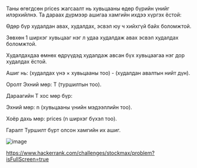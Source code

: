 Таны өгөгдсөн prices жагсаалт нь хувьцааны өдөр бүрийн үнийг илэрхийлнэ. Та дараах дүрмээр ашигаа хамгийн ихдээ хүргэх ёстой:

Өдөр бүр худалдан авах, худалдах, эсвэл юу ч хийхгүй байх боломжтой.

Зөвхөн 1 ширхэг хувьцааг нэг л удаа худалдаж авах эсвэл худалдах боломжтой.

Худалдахдаа өмнөх өдрүүдэд худалдаж авсан бүх хувьцаагаа нэг дор худалдах ёстой.

Ашиг нь: (худалдах үнэ × хувьцааны тоо) - (худалдан авалтын нийт дүн).

Оролт
Эхний мөр: T (туршилтын тоо).

Дараагийн T хос мөр бүр:

Эхний мөр: n (хувьцааны үнийн мэдээллийн тоо).

Хоёр дахь мөр: prices (n ширхэг бүхэл тоо).

Гаралт
Туршилт бүрт олсон хамгийн их ашиг.





![image](https://github.com/user-attachments/assets/76c3ff91-210c-4126-b7c8-10f45064dda6)

https://www.hackerrank.com/challenges/stockmax/problem?isFullScreen=true
